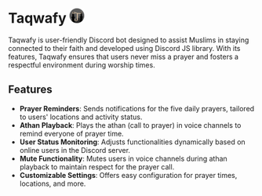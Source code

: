 # Taqwafy <img src="src\assets\images\Taqwafy Logo.png" alt="logo" width="30" height="30"/>

Taqwafy is user-friendly Discord bot designed to assist Muslims in staying connected to their faith and developed using Discord JS library. With its features, Taqwafy ensures that users never miss a prayer and fosters a respectful environment during worship times.

## Features

- **Prayer Reminders**: Sends notifications for the five daily prayers, tailored to users' locations and activity status.
- **Athan Playback**: Plays the athan (call to prayer) in voice channels to remind everyone of prayer time.
- **User Status Monitoring**: Adjusts functionalities dynamically based on online users in the Discord server.
- **Mute Functionality**: Mutes users in voice channels during athan playback to maintain respect for the prayer call.
- **Customizable Settings**: Offers easy configuration for prayer times, locations, and more.
